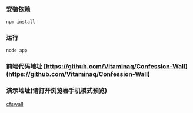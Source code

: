 
### 安装依赖
    npm install
### 运行
    node app

### 前端代码地址   [https://github.com/Vitaminaq/Confession-Wall](https://github.com/Vitaminaq/Confession-Wall)

### 演示地址(请打开浏览器手机模式预览)
[cfswall](http://180.76.53.224)
